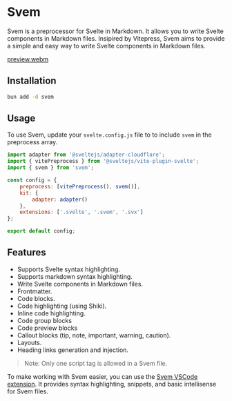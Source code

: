 # Svem

Svem is a preprocessor for Svelte in Markdown. It allows you to write Svelte components in Markdown files. Insipired by Vitepress, Svem aims to provide a simple and easy way to write Svelte components in Markdown files.

[preview.webm](https://github.com/beerush-id/svem/blob/main/assets/preview.webm)

## Installation

```bash
bun add -d svem
```

## Usage

To use Svem, update your `svelte.config.js` file to to include `svem` in the preprocess array.

```javascript
import adapter from '@sveltejs/adapter-cloudflare';
import { vitePreprocess } from '@sveltejs/vite-plugin-svelte';
import { svem } from 'svem';

const config = {
	preprocess: [vitePreprocess(), svem()],
	kit: {
		adapter: adapter()
	},
	extensions: ['.svelte', '.svem', '.svx']
};

export default config;
```

## Features

- Supports Svelte syntax highlighting.
- Supports markdown syntax highlighting.
- Write Svelte components in Markdown files.
- Frontmatter.
- Code blocks.
- Code highlighting (using Shiki).
- Inline code highlighting.
- Code group blocks
- Code preview blocks
- Callout blocks (tip, note, important, warning, caution).
- Layouts.
- Heading links generation and injection.

> Note:
> Only one script tag is allowed in a Svem file.

To make working with Svem easier, you can use the [Svem VSCode extension](https://marketplace.visualstudio.com/items?itemName=beerush.svem). It provides syntax highlighting, snippets, and basic intellisense for Svem files.
